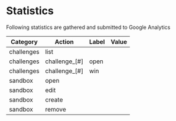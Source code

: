 Statistics
==========
Following statistics are gathered and submitted to Google Analytics

Category      | Action         | Label          | Value     
--------------|----------------|----------------|-------------------
challenges    | list           |                |
challenges    | challenge_[#]  | open           |
challenges    | challenge_[#]  | win            |
sandbox       | open           |                |
sandbox       | edit           |                |
sandbox       | create         |                |
sandbox       | remove         |                |
